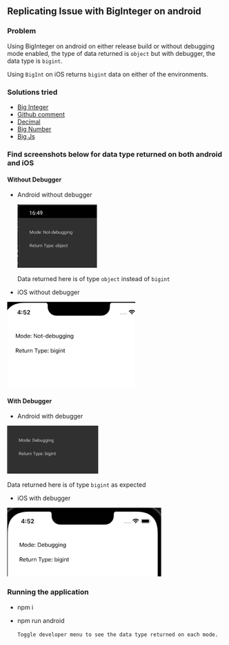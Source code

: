 ## Replicating Issue with BigInteger on android

### Problem
Using BigInteger on android on either release build or without debugging mode enabled, the type of data returned is `object` but with debugger, the data type is `bigint`.

Using `BigInt` on iOS returns `bigint` data on either of the environments.

### Solutions tried
- [Big Integer](https://www.npmjs.com/package/big-integer)
- [Github comment](https://github.com/facebook/react-native/issues/28492#issuecomment-824698934)
- [Decimal](https://www.npmjs.com/package/decimal.js)
- [Big Number](https://www.npmjs.com/package/bignumber.js)
- [Big Js](https://www.npmjs.com/package/bigjs)

### Find screenshots below for data type returned on both android and iOS

#### Without Debugger

- Android without debugger

  ![Android without debugger](images/android1.png?raw=true 'IOS without Debugger')

  Data returned here is of type `object` instead of `bigint`

- iOS without debugger

![iOS without debugger](images/iOS1.png?raw=true 'IOS without Debugger')

#### With Debugger

- Android with debugger

![Android with debugger](images/android2.png?raw=true 'IOS with Debugger')

  Data returned here is of type `bigint` as expected

- iOS with debugger

![iOS with debugger](images/iOS2.png?raw=true 'IOS with Debugger')


### Running the application
- npm i
- npm run android
  
  `Toggle developer menu to see the data type returned on each mode.`